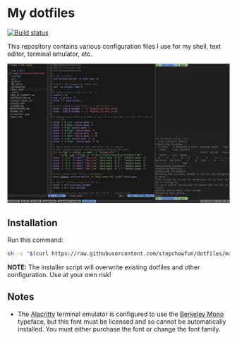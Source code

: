 # My dotfiles

[![Build status](https://github.com/stepchowfun/dotfiles/workflows/Continuous%20integration/badge.svg?branch=main)](https://github.com/stepchowfun/dotfiles/actions?query=branch%3Amain)

This repository contains various configuration files I use for my shell, text editor, terminal emulator, etc.

![Screenshot](https://raw.githubusercontent.com/stepchowfun/dotfiles/main/screenshot.png)

## Installation

Run this command:

```sh
sh -c "$(curl https://raw.githubusercontent.com/stepchowfun/dotfiles/main/install.sh -LSfs)"
```

**NOTE:** The installer script will overwrite existing dotfiles and other configuration. Use at your own risk!

## Notes

- The [Alacritty](https://alacritty.org/) terminal emulator is configured to use the [Berkeley Mono](https://berkeleygraphics.com/typefaces/berkeley-mono/) typeface, but this font must be licensed and so cannot be automatically installed. You must either purchase the font or change the font family.
